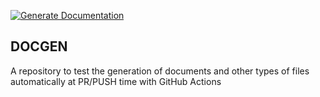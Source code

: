 [![Generate Documentation](https://github.com/shirey/docgen/actions/workflows/generate-documentation.yml/badge.svg)](https://github.com/shirey/docgen/actions/workflows/generate-documentation.yml)

## DOCGEN

A repository to test the generation of documents and other types of files automatically at PR/PUSH time with GitHub Actions
